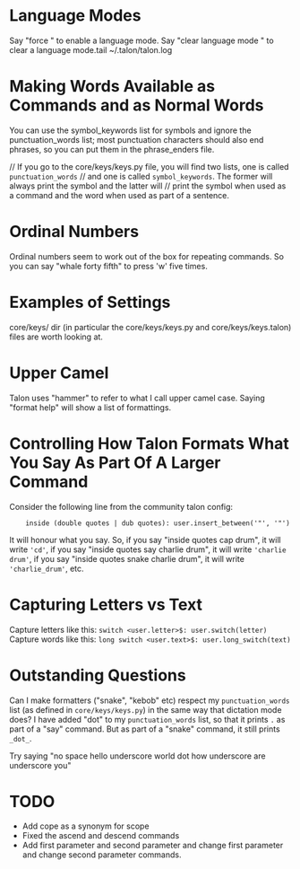 # Language Modes

Say "force <language>" to enable a language mode. Say "clear language mode <language>" to clear a
language mode.tail ~/.talon/talon.log

# Making Words Available as Commands and as Normal Words

You can use the symbol_keywords list for symbols and ignore the punctuation_words list; most
punctuation characters should also end phrases, so you can put them in the phrase_enders file.

// If you go to the core/keys/keys.py file, you will find two lists, one is called
`punctuation_words` // and one is called `symbol_keywords`. The former will always print the symbol
and the latter will // print the symbol when used as a command and the word when used as part of a
sentence.

# Ordinal Numbers

Ordinal numbers seem to work out of the box for repeating commands. So you can say "whale forty
fifth" to press 'w' five times.

# Examples of Settings

core/keys/ dir (in particular the core/keys/keys.py and core/keys/keys.talon) files are worth
looking at.

# Upper Camel

Talon uses "hammer" to refer to what I call upper camel case. Saying "format help" will show a list
of formattings.

# Controlling How Talon Formats What You Say As Part Of A Larger Command

Consider the following line from the community talon config:

`     inside (double quotes | dub quotes): user.insert_between('"', '"')     `

It will honour what you say. So, if you say "inside quotes cap drum", it will write `'cd'`, if you
say "inside quotes say charlie drum", it will write `'charlie drum'`, if you say "inside quotes
snake charlie drum", it will write `'charlie_drum'`, etc.

# Capturing Letters vs Text

Capture letters like this: `switch <user.letter>$: user.switch(letter)` Capture words like this:
`long switch <user.text>$: user.long_switch(text)`

# Outstanding Questions

Can I make formatters ("snake", "kebob" etc) respect my `punctuation_words` list (as defined in
`core/keys/keys.py`) in the same way that dictation mode does? I have added "dot" to my
`punctuation_words` list, so that it prints `.` as part of a "say" command. But as part of a "snake"
command, it still prints `_dot_`.

Try saying "no space hello underscore world dot how underscore are underscore you"

# TODO
- Add cope as a synonym for scope
- Fixed the ascend and descend commands
- Add first parameter and second parameter and change first parameter and change
  second parameter commands.
